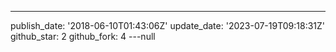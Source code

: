 ---
publish_date: '2018-06-10T01:43:06Z'
update_date: '2023-07-19T09:18:31Z'
github_star: 2
github_fork: 4
---null